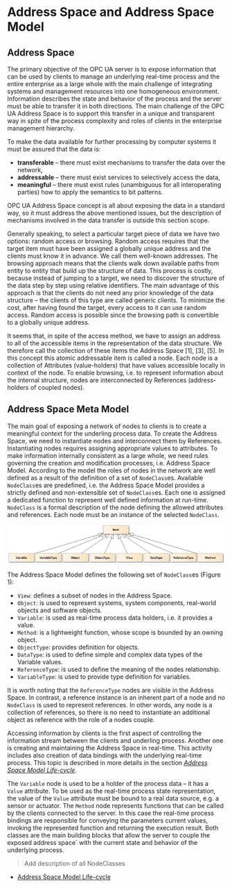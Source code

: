# Address Space and Address Space Model

## Address Space

The primary objective of the OPC UA server is to expose information that can be used by clients to manage an underlying real-time process and the entire enterprise as a large whole with the main challenge of integrating systems and management resources into one homogeneous environment. Information describes the state and behavior of the process and the server must be able to transfer it in both directions. The main challenge of the OPC UA Address Space is to support this transfer in a unique and transparent way in spite of the process complexity and roles of clients in the enterprise management hierarchy.

To make the data available for further processing by computer systems it must be assured that the data is:

- **transferable** – there must exist mechanisms to transfer the data over the network,
- **addressable** – there must exist services to selectively access the data,
- **meaningful** – there must exist rules (unambiguous for all interoperating parties) how to apply the semantics to bit patterns.

OPC UA Address Space concept is all about exposing the data in a standard way, so it must address the above mentioned issues, but the description of mechanisms involved in the data transfer is outside this section scope.

Generally speaking, to select a particular target piece of data we have two options: random access or browsing. Random access requires that the target item must have been assigned a globally unique address and the clients must know it in advance. We call them well-known addresses. The browsing approach means that the clients walk down available paths from entity to entity that build up the structure of data. This process is costly, because instead of jumping to a target, we need to discover the structure of the data step by step using relative identifiers. The main advantage of this approach is that the clients do not need any prior knowledge of the data structure – the clients of this type are called generic clients. To minimize the cost, after having found the target, every access to it can use random access. Random access is possible since the browsing path is convertible to a globally unique address.

It seems that, in spite of the access method, we have to assign an address to all of the accessible items in the representation of the data structure. We therefore call the collection of these items the Address Space [1], [3], [5]. In this concept this atomic addressable item is called a node.  Each node is a collection of Attributes (value-holders) that have values accessible locally in context of the node. To enable browsing, i.e. to represent information about the internal structure, nodes are interconnected by References (address-holders of coupled nodes).

## Address Space Meta Model

The main goal of exposing a network of nodes to clients is to create a meaningful context for the underling process data. To create the Address Space, we need to instantiate nodes and interconnect them by References. Instantiating nodes requires assigning appropriate values to attributes. To make information internally consistent as a large whole, we need rules governing the creation and modification processes, i.e. Address Space Model. According to the model the roles of nodes in the network are well defined as a result of the definition of a set of `NodeClass`es. Available `NodeClass`es are predefined, i.e. the Address Space Model provides a strictly defined and non-extensible set of `NodeClass`es.  Each one is assigned a dedicated function to represent well defined information at run-time. `NodeClass` is a formal description of the node defining the allowed attributes and references. Each node must be an instance of the selected `NodeClass`.

![Figure 1. Address Space Model](../CommonResources/Media/InformationModelClassDisgram.png)

The Address Space Model defines the following set of `NodeClass`es (Figure 1):

- `View`: defines a subset of nodes in the Address Space.
- `Object`:  is used to represent systems, system components, real-world objects and software objects.
- `Variable`: is used as real-time process data holders, i.e. it provides a value.
- `Method`: is a lightweight function, whose scope is bounded by an owning object.
- `ObjectType`: provides definition for objects.
- `DataType`: is used to define simple and complex data types of the Variable values.
- `ReferenceType`: is used to define the meaning of the nodes relationship.
- `VariableType`: is used to provide type definition for variables.

It is worth noting that the `ReferenceType` nodes are visible in the Address Space. In contrast, a reference instance is an inherent part of a node and no `NodeClass` is used to represent references. In other words, any node is a collection of references, so there is no need to instantiate an additional object as reference with the role of a nodes couple.

Accessing information by clients is the first aspect of controlling the information stream between the clients and underling process. Another one is creating and maintaining the Address Space in real-time. This activity includes also creation of data bindings with the underlying real-time process. This topic is described in more details in the section [*Address Space Model Life-cycle*][ASMLC].

The `Variable` node is used to be a holder of the process data – it has a `Value` attribute. To be used as the real-time process state representation, the value of the `Value` attribute must be bound to a real data source, e.g. a sensor or actuator. The `Method` node represents functions that can be called by the clients connected to the server. In this case the real-time process bindings are responsible for conveying the parameters current values, invoking the represented function and returning the execution result. Both classes are the main building blocks that allow the server to couple the exposed address space` with the current state and behavior of the underlying process.

> Add description of all NodeClasses
>

- [Address Space Model Life-cycle][ASMLC]

[ASMLC]:InformationModelLifecycle.md
